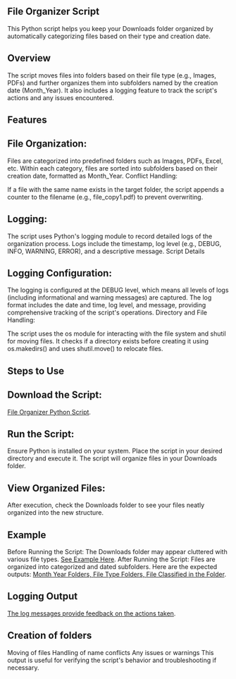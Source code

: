 ## File Organizer Script
This Python script helps you keep your Downloads folder organized by automatically categorizing files based on their type and creation date.

## Overview
The script moves files into folders based on their file type (e.g., Images, PDFs) and further organizes them into subfolders named by the creation date (Month_Year). It also includes a logging feature to track the script's actions and any issues encountered.

## Features
## File Organization:
Files are categorized into predefined folders such as Images, PDFs, Excel, etc.
Within each category, files are sorted into subfolders based on their creation date, formatted as Month_Year.
Conflict Handling:

If a file with the same name exists in the target folder, the script appends a counter to the filename (e.g., file_copy1.pdf) to prevent overwriting.

## Logging:
The script uses Python's logging module to record detailed logs of the organization process.
Logs include the timestamp, log level (e.g., DEBUG, INFO, WARNING, ERROR), and a descriptive message.
Script Details

## Logging Configuration:
The logging is configured at the DEBUG level, which means all levels of logs (including informational and warning messages) are captured.
The log format includes the date and time, log level, and message, providing comprehensive tracking of the script's operations.
Directory and File Handling:

The script uses the os module for interacting with the file system and shutil for moving files.
It checks if a directory exists before creating it using os.makedirs() and uses shutil.move() to relocate files.

## Steps to Use
## Download the Script:
[File Organizer Python Script](https://github.com/catliugit/organizing_desktop_files/blob/main/src/organizing_files.py).

## Run the Script:
Ensure Python is installed on your system.
Place the script in your desired directory and execute it. The script will organize files in your Downloads folder.

## View Organized Files:
After execution, check the Downloads folder to see your files neatly organized into the new structure.

## Example
Before Running the Script: The Downloads folder may appear cluttered with various file types. [See Example Here](https://github.com/catliugit/organizing_desktop_files/blob/main/Before_Script_Run.PNG).
After Running the Script: Files are organized into categorized and dated subfolders. Here are the expected outputs:
[Month Year Folders, ](https://github.com/catliugit/organizing_desktop_files/blob/main/After_Script_Run_Month_Year_Folders.PNG)
[File Type Folders, ](https://github.com/catliugit/organizing_desktop_files/blob/main/After_Script_Run_File_Type_Folders.PNG)
[File Classified in the Folder](https://github.com/catliugit/organizing_desktop_files/blob/main/After_Script_Run_File_Organized.PNG).

## Logging Output
[The log messages provide feedback on the actions taken](https://github.com/catliugit/organizing_desktop_files/blob/main/After_Script_Run_Log_Message.PNG).

## Creation of folders
Moving of files
Handling of name conflicts
Any issues or warnings
This output is useful for verifying the script's behavior and troubleshooting if necessary.


